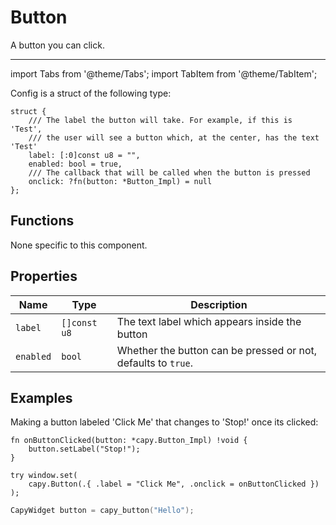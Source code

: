 # Button

A button you can click.

---

import Tabs from '@theme/Tabs';
import TabItem from '@theme/TabItem';

Config is a struct of the following type:
```zig
struct {
    /// The label the button will take. For example, if this is 'Test',
    /// the user will see a button which, at the center, has the text 'Test'
    label: [:0]const u8 = "",
    enabled: bool = true,
    /// The callback that will be called when the button is pressed
    onclick: ?fn(button: *Button_Impl) = null
};
```

## Functions
None specific to this component.

## Properties
Name | Type | Description
---- | ---- | -----------
`label` | `[]const u8` | The text label which appears inside the button
`enabled` | `bool` | Whether the button can be pressed or not, defaults to `true`.

## Examples

Making a button labeled 'Click Me' that changes to 'Stop!' once its clicked:

<Tabs>
<TabItem value="zig" label="Zig">

```zig
fn onButtonClicked(button: *capy.Button_Impl) !void {
	button.setLabel("Stop!");
}

try window.set(
	capy.Button(.{ .label = "Click Me", .onclick = onButtonClicked })
);
```

</TabItem>
<TabItem value="c" label="C">

```c
CapyWidget button = capy_button("Hello");
```

</TabItem>
</Tabs>
